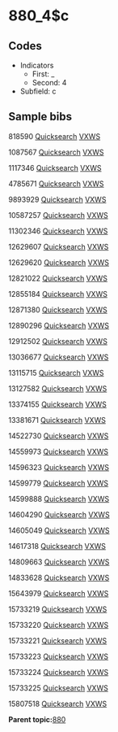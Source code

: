# 880\_4$c

## Codes

-   Indicators
    -   First: \_
    -   Second: 4
-   Subfield: c

## Sample bibs

818590 [Quicksearch](https://search.library.yale.edu/catalog/818590) [VXWS](http://prodorbis.library.yale.edu:7014/vxws/GetHoldingsService?bibId=818590)

1087567 [Quicksearch](https://search.library.yale.edu/catalog/1087567) [VXWS](http://prodorbis.library.yale.edu:7014/vxws/GetHoldingsService?bibId=1087567)

1117346 [Quicksearch](https://search.library.yale.edu/catalog/1117346) [VXWS](http://prodorbis.library.yale.edu:7014/vxws/GetHoldingsService?bibId=1117346)

4785671 [Quicksearch](https://search.library.yale.edu/catalog/4785671) [VXWS](http://prodorbis.library.yale.edu:7014/vxws/GetHoldingsService?bibId=4785671)

9893929 [Quicksearch](https://search.library.yale.edu/catalog/9893929) [VXWS](http://prodorbis.library.yale.edu:7014/vxws/GetHoldingsService?bibId=9893929)

10587257 [Quicksearch](https://search.library.yale.edu/catalog/10587257) [VXWS](http://prodorbis.library.yale.edu:7014/vxws/GetHoldingsService?bibId=10587257)

11302346 [Quicksearch](https://search.library.yale.edu/catalog/11302346) [VXWS](http://prodorbis.library.yale.edu:7014/vxws/GetHoldingsService?bibId=11302346)

12629607 [Quicksearch](https://search.library.yale.edu/catalog/12629607) [VXWS](http://prodorbis.library.yale.edu:7014/vxws/GetHoldingsService?bibId=12629607)

12629620 [Quicksearch](https://search.library.yale.edu/catalog/12629620) [VXWS](http://prodorbis.library.yale.edu:7014/vxws/GetHoldingsService?bibId=12629620)

12821022 [Quicksearch](https://search.library.yale.edu/catalog/12821022) [VXWS](http://prodorbis.library.yale.edu:7014/vxws/GetHoldingsService?bibId=12821022)

12855184 [Quicksearch](https://search.library.yale.edu/catalog/12855184) [VXWS](http://prodorbis.library.yale.edu:7014/vxws/GetHoldingsService?bibId=12855184)

12871380 [Quicksearch](https://search.library.yale.edu/catalog/12871380) [VXWS](http://prodorbis.library.yale.edu:7014/vxws/GetHoldingsService?bibId=12871380)

12890296 [Quicksearch](https://search.library.yale.edu/catalog/12890296) [VXWS](http://prodorbis.library.yale.edu:7014/vxws/GetHoldingsService?bibId=12890296)

12912502 [Quicksearch](https://search.library.yale.edu/catalog/12912502) [VXWS](http://prodorbis.library.yale.edu:7014/vxws/GetHoldingsService?bibId=12912502)

13036677 [Quicksearch](https://search.library.yale.edu/catalog/13036677) [VXWS](http://prodorbis.library.yale.edu:7014/vxws/GetHoldingsService?bibId=13036677)

13115715 [Quicksearch](https://search.library.yale.edu/catalog/13115715) [VXWS](http://prodorbis.library.yale.edu:7014/vxws/GetHoldingsService?bibId=13115715)

13127582 [Quicksearch](https://search.library.yale.edu/catalog/13127582) [VXWS](http://prodorbis.library.yale.edu:7014/vxws/GetHoldingsService?bibId=13127582)

13374155 [Quicksearch](https://search.library.yale.edu/catalog/13374155) [VXWS](http://prodorbis.library.yale.edu:7014/vxws/GetHoldingsService?bibId=13374155)

13381671 [Quicksearch](https://search.library.yale.edu/catalog/13381671) [VXWS](http://prodorbis.library.yale.edu:7014/vxws/GetHoldingsService?bibId=13381671)

14522730 [Quicksearch](https://search.library.yale.edu/catalog/14522730) [VXWS](http://prodorbis.library.yale.edu:7014/vxws/GetHoldingsService?bibId=14522730)

14559973 [Quicksearch](https://search.library.yale.edu/catalog/14559973) [VXWS](http://prodorbis.library.yale.edu:7014/vxws/GetHoldingsService?bibId=14559973)

14596323 [Quicksearch](https://search.library.yale.edu/catalog/14596323) [VXWS](http://prodorbis.library.yale.edu:7014/vxws/GetHoldingsService?bibId=14596323)

14599779 [Quicksearch](https://search.library.yale.edu/catalog/14599779) [VXWS](http://prodorbis.library.yale.edu:7014/vxws/GetHoldingsService?bibId=14599779)

14599888 [Quicksearch](https://search.library.yale.edu/catalog/14599888) [VXWS](http://prodorbis.library.yale.edu:7014/vxws/GetHoldingsService?bibId=14599888)

14604290 [Quicksearch](https://search.library.yale.edu/catalog/14604290) [VXWS](http://prodorbis.library.yale.edu:7014/vxws/GetHoldingsService?bibId=14604290)

14605049 [Quicksearch](https://search.library.yale.edu/catalog/14605049) [VXWS](http://prodorbis.library.yale.edu:7014/vxws/GetHoldingsService?bibId=14605049)

14617318 [Quicksearch](https://search.library.yale.edu/catalog/14617318) [VXWS](http://prodorbis.library.yale.edu:7014/vxws/GetHoldingsService?bibId=14617318)

14809663 [Quicksearch](https://search.library.yale.edu/catalog/14809663) [VXWS](http://prodorbis.library.yale.edu:7014/vxws/GetHoldingsService?bibId=14809663)

14833628 [Quicksearch](https://search.library.yale.edu/catalog/14833628) [VXWS](http://prodorbis.library.yale.edu:7014/vxws/GetHoldingsService?bibId=14833628)

15643979 [Quicksearch](https://search.library.yale.edu/catalog/15643979) [VXWS](http://prodorbis.library.yale.edu:7014/vxws/GetHoldingsService?bibId=15643979)

15733219 [Quicksearch](https://search.library.yale.edu/catalog/15733219) [VXWS](http://prodorbis.library.yale.edu:7014/vxws/GetHoldingsService?bibId=15733219)

15733220 [Quicksearch](https://search.library.yale.edu/catalog/15733220) [VXWS](http://prodorbis.library.yale.edu:7014/vxws/GetHoldingsService?bibId=15733220)

15733221 [Quicksearch](https://search.library.yale.edu/catalog/15733221) [VXWS](http://prodorbis.library.yale.edu:7014/vxws/GetHoldingsService?bibId=15733221)

15733223 [Quicksearch](https://search.library.yale.edu/catalog/15733223) [VXWS](http://prodorbis.library.yale.edu:7014/vxws/GetHoldingsService?bibId=15733223)

15733224 [Quicksearch](https://search.library.yale.edu/catalog/15733224) [VXWS](http://prodorbis.library.yale.edu:7014/vxws/GetHoldingsService?bibId=15733224)

15733225 [Quicksearch](https://search.library.yale.edu/catalog/15733225) [VXWS](http://prodorbis.library.yale.edu:7014/vxws/GetHoldingsService?bibId=15733225)

15807518 [Quicksearch](https://search.library.yale.edu/catalog/15807518) [VXWS](http://prodorbis.library.yale.edu:7014/vxws/GetHoldingsService?bibId=15807518)

**Parent topic:**[880](../../tags/880/880.md)

